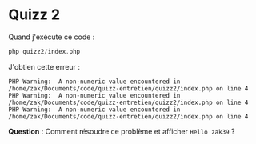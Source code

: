 # Quizz 2

Quand j'exécute ce code :

```php
php quizz2/index.php 
```

J'obtien cette erreur :

```
PHP Warning:  A non-numeric value encountered in /home/zak/Documents/code/quizz-entretien/quizz2/index.php on line 4
PHP Warning:  A non-numeric value encountered in /home/zak/Documents/code/quizz-entretien/quizz2/index.php on line 4
PHP Warning:  A non-numeric value encountered in /home/zak/Documents/code/quizz-entretien/quizz2/index.php on line 4
```

**Question** : Comment résoudre ce problème et afficher `Hello zak39` ?
